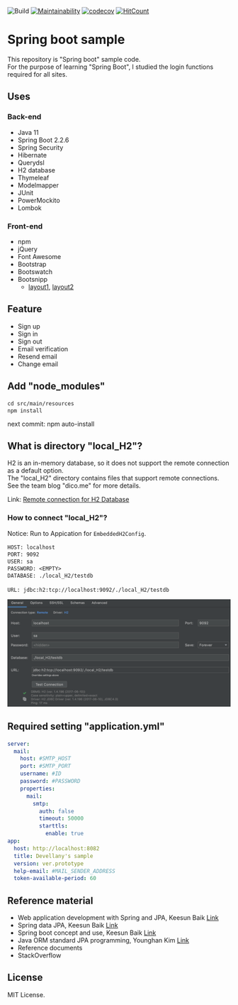 ![Build](https://github.com/devellany/spring-boot-sample/workflows/Java%20CI%20with%20Gradle/badge.svg)
[![Maintainability](https://api.codeclimate.com/v1/badges/f4c6b8d3ea200e44fee9/maintainability)](https://codeclimate.com/github/devellany/spring-boot-sample/maintainability)
[![codecov](https://codecov.io/gh/devellany/spring-boot-sample/branch/master/graph/badge.svg)](https://codecov.io/gh/devellany/spring-boot-sample)
[![HitCount](http://hits.dwyl.com/devellany/spring-boot-sample.svg)](http://hits.dwyl.com/devellany/spring-boot-sample)

# Spring boot sample
This repository is "Spring boot" sample code.  
For the purpose of learning "Spring Boot", I studied the login functions required for all sites.


## Uses
### Back-end
- Java 11
- Spring Boot 2.2.6
- Spring Security
- Hibernate
- Querydsl
- H2 database
- Thymeleaf
- Modelmapper
- JUnit
- PowerMockito
- Lombok

### Front-end
- npm
- jQuery
- Font Awesome
- Bootstrap
- Bootswatch
- Bootsnipp
  - [layout1](https://bootsnipp.com/snippets/7nk08), [layout2](https://bootsnipp.com/snippets/Q0dAX)


## Feature
- Sign up
- Sign in
- Sign out
- Email verification
- Resend email
- Change email

## Add "node_modules"
``` shell
cd src/main/resources
npm install
```
next commit: npm auto-install


## What is directory "local_H2"?
H2 is an in-memory database, so it does not support the remote connection as a default option.  
The "local_H2" directory contains files that support remote connections.  
See the team blog "dico.me" for more details.

Link: [Remote connection for H2 Database](https://dico.me/java/articles/241)

### How to connect "local_H2"?
Notice: Run to Appication for `EmbeddedH2Config`.
```
HOST: localhost
PORT: 9092
USER: sa
PASSWORD: <EMPTY>
DATABASE: ./local_H2/testdb

URL: jdbc:h2:tcp://localhost:9092/./local_H2/testdb
```
<img src="local_H2/local_h2_config.png" alt="H2 config"/>

## Required setting "application.yml"
``` yaml
server:
  mail:
    host: #SMTP_HOST
    port: #SMTP_PORT
    username: #ID
    password: #PASSWORD
    properties:
      mail:
        smtp:
          auth: false
          timeout: 50000
          starttls:
            enable: true
app:
  host: http://localhost:8082
  title: Devellany's sample
  version: ver.prototype
  help-email: #MAIL_SENDER_ADDRESS
  token-available-period: 60

```


## Reference material
- Web application development with Spring and JPA, Keesun Baik [Link](https://www.inflearn.com/course/%EC%8A%A4%ED%94%84%EB%A7%81-JPA-%EC%9B%B9%EC%95%B1)
- Spring data JPA, Keesun Baik [Link](https://www.inflearn.com/course/%EC%8A%A4%ED%94%84%EB%A7%81-%EB%8D%B0%EC%9D%B4%ED%84%B0-jpa)
- Spring boot concept and use, Keesun Baik [Link](https://www.inflearn.com/course/%EC%8A%A4%ED%94%84%EB%A7%81%EB%B6%80%ED%8A%B8)
- Java ORM standard JPA programming, Younghan Kim [Link](http://www.kyobobook.co.kr/product/detailViewKor.laf?barcode=9788960777330)
- Reference documents
- StackOverflow

## License
MIT License.

